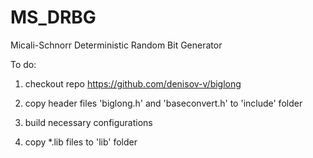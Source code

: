 MS_DRBG
=======

Micali-Schnorr Deterministic Random Bit Generator

To do:

1) checkout repo https://github.com/denisov-v/biglong

2) copy header files 'biglong.h' and 'baseconvert.h' to 'include' folder

3) build necessary configurations

4) copy *.lib files to 'lib' folder
